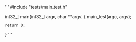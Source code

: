 '''
#include "tests/main_test.h"

int32_t main(int32_t argc, char \*\*argv) {
main_test(argc, argv);

    return 0;

}
'''
